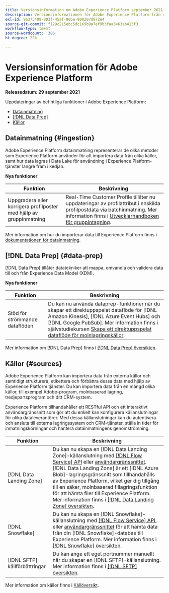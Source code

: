 ```yaml
---
title: Versionsinformation om Adobe Experience Platform september 2021
description: Versionsinformationen för Adobe Experience Platform från september 2021.
exl-id: 96375409-803f-45af-805e-900207d972e4
source-git-commit: f129c215ebc5dc169b9a7ef9b3faa3463ab413f3
workflow-type: tm+mt
source-wordcount: '386'
ht-degree: 22%

---
```


# Versionsinformation för Adobe Experience Platform

**Releasedatum: 29 september 2021**

Uppdateringar av befintliga funktioner i Adobe Experience Platform:

- [Datainmatning](#ingestion)
- [[!DNL Data Prep]](#data-prep)
- [Källor](#sources)

## Datainmatning {#ingestion}

Adobe Experience Platform datainmatning representerar de olika metoder som Experience Platform använder för att importera data från olika källor, samt hur data lagras i Data Lake för användning i Experience Platform-tjänster längre fram i kedjan.

**Nya funktioner**

| Funktion | Beskrivning |
|------- | -----------|
| Uppgradera eller korrigera profilposter med hjälp av gruppinmatning | Real-Time Customer Profile tillåter nu uppdateringar av profilattribut i enskilda profilpostdata via batchinmatning. Mer information finns i [Utvecklarhandboken för gruppintagning](../../ingestion/batch-ingestion/api-overview.md). |

Mer information om hur du importerar data till Experience Platform finns i [dokumentationen för datainmatning](../../ingestion/home.md).

## [!DNL Data Prep] {#data-prep}

[!DNL Data Prep] tillåter datatekniker att mappa, omvandla och validera data till och från Experience Data Model (XDM).

**Nya funktioner**

| Funktion | Beskrivning |
| --- | --- |
| Stöd för strömmande dataflöden | Du kan nu använda dataprep-funktioner när du skapar ett direktuppspelat dataflöde för [!DNL Amazon Kinesis], [!DNL Azure Event Hubs] och [!DNL Google PubSub]. Mer information finns i självstudiekursen [Skapa ett direktuppspelat dataflöde för molnlagringskällor](../../sources/tutorials/ui/dataflow/streaming/cloud-storage-streaming.md). |

Mer information om [!DNL Data Prep] finns i [[!DNL Data Prep] översikten](../../data-prep/home.md).

## Källor {#sources}

Adobe Experience Platform kan importera data från externa källor och samtidigt strukturera, etikettera och förbättra dessa data med hjälp av Experience Platform tjänster. Du kan importera data från en mängd olika källor, till exempel Adobe-program, molnbaserad lagring, tredjepartsprogram och ditt CRM-system.

Experience Platform tillhandahåller ett RESTful API och ett interaktivt användargränssnitt som gör att du enkelt kan konfigurera källanslutningar för olika dataleverantörer. Med dessa källanslutningar kan du autentisera och ansluta till externa lagringssystem och CRM-tjänster, ställa in tider för inmatningskörningar och hantera datainmatningens genomströmning.

| Funktion | Beskrivning |
| --- | --- |
| [!DNL Data Landing Zone] | Du kan nu skapa en [!DNL Data Landing Zone]-källanslutning med [[!DNL Flow Service] API](../../sources/tutorials/api/create/cloud-storage/data-landing-zone.md) eller [användargränssnittet](../../sources/tutorials/ui/create/cloud-storage/data-landing-zone.md). [!DNL Data Landing Zone] är ett [!DNL Azure Blob]-lagringsgränssnitt som tillhandahålls av Experience Platform, vilket ger dig tillgång till en säker, molnbaserad fillagringsfunktion för att hämta filer till Experience Platform. Mer information finns i [[!DNL Data Landing Zone] översikten](../../sources/connectors/cloud-storage/data-landing-zone.md). |
| [!DNL Snowflake] | Du kan nu skapa en [!DNL Snowflake]-källanslutning med [[!DNL Flow Service]  API &#x200B;](../../sources/tutorials/api/create/databases/snowflake.md) eller [användargränssnittet](../../sources/tutorials/ui/create/databases/snowflake.md) för att hämta data från din [!DNL Snowflake]-databas till Experience Platform. Mer information finns i [[!DNL Snowflake] översikten](../../sources/connectors/databases/snowflake.md). |
| [!DNL SFTP] källförbättringar | Du kan ange ett eget portnummer manuellt när du skapar en [!DNL SFTP]-källanslutning. Mer information finns i [[!DNL SFTP] översikten](../../sources/connectors/cloud-storage/sftp.md). |

Mer information om källor finns i [Källöversikt](../../sources/home.md).
